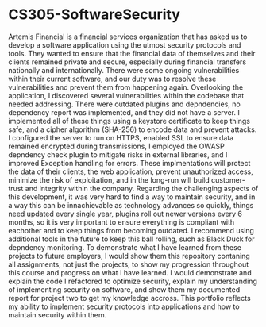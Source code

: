 # CS305-SoftwareSecurity

Artemis Financial is a financial services organization that has asked us to develop a software application using the utmost security protocols and tools. They wanted to ensure that the financial data of themselves and their clients remained private and secure, especially during financial transfers nationally and internationally. There were some ongoing vulnerabilities within their current software, and our duty was to resolve these vulnerabilities and prevent them from happening again. Overlooking the application, I discovered several vulnerabilities within the codebase that needed addressing. There were outdated plugins and depndencies, no dependency report was implemented, and they did not have a server. I implemented all of these things using a keystore certificate to keep things safe, and a cipher algorithm (SHA-256) to encode data and prevent attacks. I configured the server to run on HTTPS, enabled SSL to ensure data remained encrypted during transmissions, I employed the OWASP depndency check plugin to mitigate risks in external libraries, and I improved Exception handling for errors. These implmentations will protect the data of their clients, the web application, prevent unauthorized access, minimize the risk of exploitation, and in the long-run will build customer-trust and integrity within the company. Regarding the challenging aspects of this development, it was very hard to find a way to maintain security, and in a way this can be innachievable as technology advances so quickly, things need updated every single year, plugins roll out newer versions every 6 months, so it is very important to ensure everything is compliant with eachother and to keep things from becoming outdated. I recommend using additional tools in the future to keep this ball rolling, such as Black Duck for depndency monitoring. To demonstrate what I have learned from these projects to future employers, I would show them this repository contaning all assignments, not just the projects, to show my progression throughout this course and progress on what I have learned. I would demonstrate and explain the code I refactored to optimize security, explain my understanding of implementing security on software, and show them my documented report for project two to get my knowledge accross. This portfolio reflects my ability to implement security protocols into applications and how to maintain security within them. 

